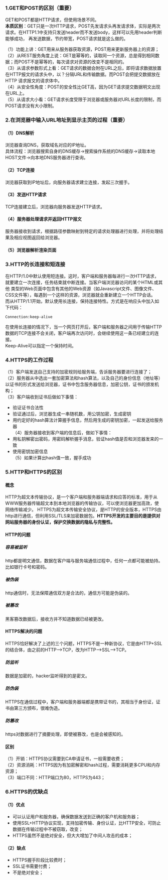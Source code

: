 ### 1.GET和POST的区别（重要）
GET和POST都是HTTP请求，但使用场景不同。  
**本质区别**：GET只是一次HTTP请求，POST先发请求头再发请求体，实际是两次请求。在HTTP1.1中支持只发送header而不发送body，这样可以先用header判断能够成功，
再发送数据，节约带宽，POST请求就是这么做的。  

（1）功能上讲：GET用来从服务器获取资源，POST用来更新服务器上的资源；  
（2）从REST服务角度上说：GET是幂等的，读取同一个资源，总是得到相同数据；而POST不是幂等的，每次请求对资源的改变不是相同的。  
（3）从请求参数形式上看：GET请求的数据会附在URL之后，即将请求数据放置在HTTP报文的请求头中，以？分隔URL和传输数据。而POST会把提交数据放在HTTP
请求报文的请求体中。  
（4）从安全性角度：POST的安全性比GET高，因为GET请求提交数据明文出现在URL上。  
（5）从请求大小看：GET请求长度受限于浏览器或服务器对URL长度的限制，而POST请求没有大小限制。 

### 2.在浏览器中输入URL地址到显示主页的过程（重要）
#### （1）DNS解析
浏览器查询DNS，获取域名对应的IP地址。  
具体流程：浏览器搜索自身的DNS缓存->搜索操作系统的DNS缓存->读取本地HOST文件->向本地DNS服务器进行查询。  
#### （2）TCP连接
浏览器获取到IP地址后，向服务器请求建立连接，发起三次握手。  
#### （3）发送HTTP请求
TCP连接建立后，浏览器向服务器发送HTTP请求。  
#### （4）服务器处理请求并返回HTTP报文
服务器接收到请求，根据路径参数映射到特定的请求处理器进行处理，并将处理结果及相应视图返回给浏览器。  
#### （5）浏览器解析渲染页面

### 3.HTTP的长连接和短连接
在HTTP/1.0中默认使用短连接。这时，客户端和服务器每进行一次HTTP请求，就要建立一次连接，任务结束就中断连接。当客户端浏览器访问的某个HTML或其他
类型的Web页面中包含有其他的Web资源（如Javascript文件、图像文件、CSS文件等），每遇到一个这样的资源，浏览器就会重新建立一个HTTP会话。  
而从HTTP/1.1开始，默认使用长连接，保持连接特性。方式是在响应头中加入如下代码：
```
Connection:keep-alive
```
在使用长连接的情况下，当一个网页打开后，客户端和服务器之间用于传输HTTP数据的TCP连接不会关闭，客户端再次访问时，会继续使用这一条已经建立的连接。  
Keep-Alive可以指定一个保持时间。  

### 4.HTTPS的工作过程
（1）客户端发送自己支持的加密规则给服务端，告诉服务器要进行连接了；  
（2）服务器从中选出一套加密算法和hash算法，以及自己的身份信息（地址等）以证书的形式发送给浏览器，证书中包含服务器信息，加密公钥，证书的颁发机构；  
（3）客户端收到证书后做如下事情：  
* 验证证书合法性  
* 验证通过后，浏览器生成一串随机数，用公钥加密，生成密钥  
* 用约定好的hash算法计算握手信息，然后用生成的密钥加密，一起发送给服务器  
（4）服务器接收到客户端的信息后，做如下事情：  
* 用私钥解密出密码，用密码解析握手消息，验证hash值是否和浏览器发来的一致  
* 使用密钥加密信息  
（5）如果计算出hash值一致，握手成功  

### 5.HTTP和HTTPS的区别
#### 概念
HTTP为超文本传输协议，是一个客户端和服务器端请求和应答的标准，用于从WWW服务器传输超文本到本地浏览器的传输协议，可以使浏览器更加高效，使网络传输减少。 
HTTPS为超文本传输安全协议，是HTTP的安全版本，HTTPS由http进行通信，但利用SSL/TLS来加密数据包。**HTTPS开发的主要目的是提供对网站服务器的身份认证，保护交换数据的隐私与完整性。**  

#### HTTP的问题
##### 容易被监听
http都是明文通信，数据在客户端与服务端通信过程中，任何一点都可能被劫持。比如银行卡号和密码。  

##### 被伪装
http通信时，无法保障通信双方是合法的，通信方可能是伪装的。  

##### 被篡改
黑客篡改数据后，接收方并不知道数据已经被更改。  

#### HTTPS解决的问题
HTTPS恰好解决了上述的三个问题，HTTPS不是一种新协议，它是由HTTP+SSL的结合体，由之前的HTTP-->TCP，改为HTTP-->SSL-->TCP。  
##### 防监听
数据是加密的，hacker监听得到的是密文。  

##### 防伪装
HTTPS在通信过程中，客户端和服务器端都是携带证书的，其相当于身份证，证书由第三方颁布，很难伪造。  

##### 防篡改
https对数据进行了摘要处理，即使被篡改，也是会被感知的。  

#### 区别
（1）开销：HTTPS协议需要到CA申请证书，一般需要收费；  
（2）资源消耗：HTTPS因为有加密解密和hash过程，需要消耗更多CPU和内存资源；  
（3）端口不同：HTTP端口为80，HTTPS为443；  

### 6.HTTPS的优缺点
#### （1）优点
* 可以认证用户和服务器，确保数据发送到正确的客户机和服务器；  
* 使用SSL+HTTP协议实现，支持加密传输、身份认证，比HTTP安全，可防止数据在传输过程中不被窃取，改变；  
* HTTPS虽然不是绝对安全，但大大增加了中间人攻击的成本；  

#### （2）缺点
* HTTPS握手阶段比较费时；  
* SSL证书需要付费；  
* 不是绝对安全；  












